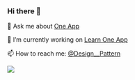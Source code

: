 ### Hi there 👋

💬 Ask me about [One App](https://github.com/americanexpress/one-app)

🔭 I’m currently working on [Learn One App](https://github.com/JamesSingleton/learn-one-app)

📫 How to reach me: [@Design\_\_Pattern](https://twitter.com/Design__Pattern)

<!--
**JamesSingleton/JamesSingleton** is a ✨ _special_ ✨ repository because its `README.md` (this file) appears on your GitHub profile.

Here are some ideas to get you started:

- 🔭 I’m currently working on ...
- 🌱 I’m currently learning ...
- 👯 I’m looking to collaborate on ...
- 🤔 I’m looking for help with ...
- 💬 Ask me about ...
- 📫 How to reach me: ...
- 😄 Pronouns: ...
- ⚡ Fun fact: ...
-->

![](https://github.com/orta/orta/raw/master/2020/output/dropped-timeline.gif)
